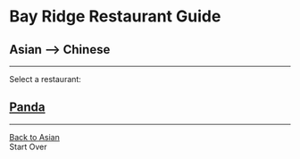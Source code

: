 # Bay Ridge Restaurant Guide
## Asian --> Chinese
---
Select a restaurant:
## [Panda](https://www.pandabrooklyn.com/)
---
[Back to Asian](../asian)  
Start Over